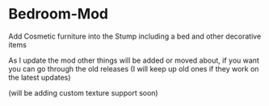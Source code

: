 # Bedroom-Mod

Add Cosmetic furniture into the Stump including a bed and other decorative items

As I update the mod other things will be added or moved about, if you want you can go through the old releases (I will keep up old ones if they work on the latest updates)

(will be adding custom texture support soon)
